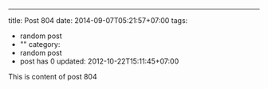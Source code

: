 ---
title: Post 804
date: 2014-09-07T05:21:57+07:00
tags:
  - random post
  - ""
category:
  - random post
  - post has 0
updated: 2012-10-22T15:11:45+07:00

This is content of post 804